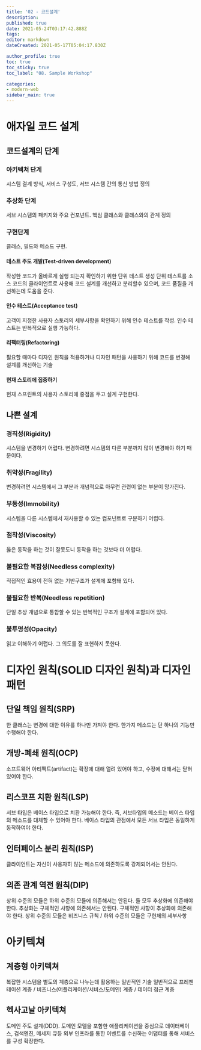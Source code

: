 ```yaml
---
title: '02 - 코드설계'
description: 
published: true
date: 2021-05-24T03:17:42.888Z
tags: 
editor: markdown
dateCreated: 2021-05-17T05:04:17.830Z

author_profile: true
toc: true
toc_sticky: true
toc_label: "08. Sample Workshop"

categories: 
- modern-web
sidebar_main: true
---
```


# 애자일 코드 설계
## 코드설계의 단계
### 아키텍쳐 단계
시스템 걸계 방식, 서비스 구성도, 서브 시스템 간의 통신 방법 정의

### 추상화 단계
서브 시스템의 패키지와 주요 컨포넌트. 핵심 클래스와 클래스와의 관계 정의

### 구현단계
클래스, 필드와 메소드 구현.

#### 테스트 주도 개발(Test-driven development)
작성한 코드가 올바르게 실행 되는지 확인하기 위한 단위 테스트 생성
단위 테스트를 소스 코드의 클라이언트로 사용해 코드 설계를 개선하고 분리할수 있으며, 코드 품질을 개선하는데 도움을 준다.

#### 인수 테스트(Acceptance test)
고객이 지정한 사용자 스토리의 세부사항을 확인하기 위해 인수 테스트를 작성.
인수 테스트는 반복적으로 실행 가능하다.

#### 리팩터링(Refactoring)
필요할 때마다 디자인 원칙을 적용하거나 디자인 패턴을 사용하기 위해 코드를 변경해 설계를 개선하는 기술

#### 현재 스토리에 집중하기
현재 스프린트의 사용자 스토리에 중점을 두고 설계 구현한다.


## 나쁜 설계
### 경직성(Rigidity)
시스템을 변경하기 어렵다. 변경하려면 시스템의 다른 부분까지 많이 변경해야 하기 때문이다.
### 취약성(Fragility)
변경하려면 시스템에서 그 부분과 개념적으로 아무런 관련이 없는 부분이 망가진다.
### 부동성(Immobility)
시스템을 다른 시스템에서 재사용할 수 있는 컴포넌트로 구분하기 어렵다.
### 점착성(Viscosity)
옳은 동작을 하는 것이 잘못도니 동작을 하는 것보다 더 어렵다.
### 불필요한 복잡성(Needless complexity)
직접적인 효용이 전혀 없는 기반구조가 설계에 포함돼 있다.
### 불필요한 반복(Needless repetition)
단일 추상 개념으로 통합할 수 있는 반복적인 구조가 설계에 포함되어 있다.
### 불투명성(Opacity)
읽고 이해하기 어렵다. 그 의도를 잘 표현하지 못한다.

# 디자인 원칙(SOLID 디자인 원칙)과 디자인 패턴
## 단일 책임 원칙(SRP)
한 클래스는 변경에 대한 이유를 하나만 가져야 한다.
한가지 메소드는 단 하나의 기능만 수행해야 한다.

## 개방-폐쇄 원칙(OCP)
소프트웨어 아티팩트(artifact)는 확장에 대해 열려 있어야 하고, 수정에 대해서는 닫혀 있어야 한다.

## 리스코프 치환 원칙(LSP)
서브 타입은 베이스 타입으로 치환 가능해야 한다.
즉, 서브타입의 메소드는 베이스 타입의 메소드를 대체할 수 있어야 한다. 베이스 타입의 관점에서 모든 서브 타입은 동일하게 동작하여야 한다.

## 인터페이스 분리 원칙(ISP)
클라이언트는 자신이 사용자히 않는 메소드에 의존하도록 강제되어서는 안된다.

## 의존 관계 역전 원칙(DIP)
상위 수준의 모듈은 하위 수준의 모듈에 의존해서는 안된다. 둘 모두 추상화에 의존해야 한다.
추상화는 구체적인 사항에 의존해서는 안된다. 구체적인 사항이 추상화에 의존해야 한다.
상위 수준의 모듈은 비즈니스 규칙 / 하위 수준의 모둘은 구현체의 세부사항

# 아키텍쳐
## 계층형 아키텍쳐
복잡한 시스템을 별도의 계층으로 나누는데 활용하는 일반적인 기술
일반적으로 프레젠테이션 계층 / 비즈니스(어플리케이션/서비스/도메인) 계층 / 데이터 접근 계층

## 헥사고날 아키텍쳐
도메인 주도 설계(DDD). 도메인 모델을 포함한 애플리케이션을 중심으로 데이터베이스, 검색엔진, 메세지 큐등 외부 인프라를 통한 이벤트를 수신하는 어댑터를 통해 서비스를 구성 확장한다.

